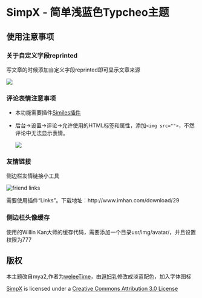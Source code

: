 ﻿<h1>SimpX - 简单浅蓝色Typcheo主题</h1>
<h2>使用注意事项</h2>
<h3>关于自定义字段reprinted</h3>
<p>写文章的时候添加自定义字段reprinted即可显示文章来源</p>
<img src="http://image.32mb.cn/postfield.jpg" />
<h3>评论表情注意事项</h3>
<ul>
	<li>本功能需要插件<a href="http://kan.willin.org/typecho/Smilies.zip">Similes插件</a></li>
	<li><p>后台→设置→评论→允许使用的HTML标签和属性，添加<code>&lt;img src=""&gt</code>，不然评论中无法显示表情。</p><img src="http://image.32mb.cn/smilies.png"></li>
</ul>
<h3>友情链接</h3>
<p>侧边栏友情链接小工具</p>
<img src="http://image.32mb.cn/links.jpg" alt="friend links" />
<p>需要使用插件“Links”。下载地址：http://www.imhan.com/download/29
<h3>侧边栏头像缓存</h3>
<p>使用的Willin Kan大师的缓存代码，需要添加一个目录usr/img/avatar/，并且设置权限为777</p>
<h2>版权</h2>
<p>本主题改自mya2,作者为<a href="http://welee.me/">weleeTime</a>，由<a href="http://doufu.ru/">逗妇乳</a>修改成淡蓝配色，加入字体图标</a>
<p><a href="https://github.com/TammyXin/SimpX">SimpX</a> is licensed under a <a href="http://creativecommons.org/licenses/by-nc-sa/3.0/">Creative Commons Attribution 3.0 License</a>